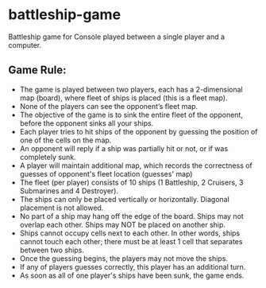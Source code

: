 # battleship-game
Battleship game for Console played between a single player and a computer.
## Game Rule:
* The game is played between two players, each has a 2-dimensional map (board), where fleet of ships is placed (this is a fleet map).
* None of the players can see the opponent’s fleet map.
* The objective of the game is to sink the entire fleet of the opponent, before the opponent sinks all your ships.
* Each player tries to hit ships of the opponent by guessing the position of one of the cells on the map.
* An opponent will reply if a ship was partially hit or not, or if was completely sunk.
* A player will maintain additional map, which records the correctness of guesses of opponent's fleet location (guesses' map)
* The fleet (per player) consists of 10 ships (1 Battleship, 2 Cruisers, 3 Submarines and 4 Destroyer).
* The ships can only be placed vertically or horizontally. Diagonal placement is not allowed.
* No part of a ship may hang off the edge of the board. Ships may not overlap each other. Ships may NOT be placed on another ship.
* Ships cannot occupy cells next to each other. In other words, ships cannot touch each other; there must be at least 1 cell that separates between two ships.
* Once the guessing begins, the players may not move the ships.
* If any of players guesses correctly, this player has an additional turn.
* As soon as all of one player's ships have been sunk, the game ends.
